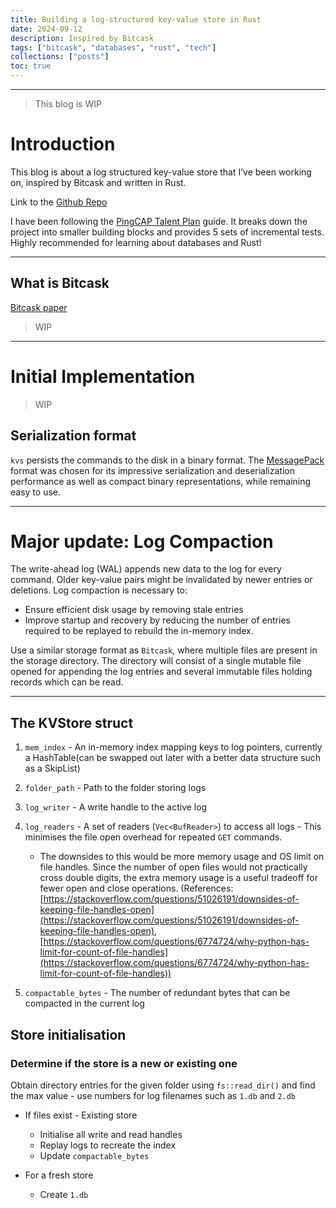 ```yaml
---
title: Building a log-structured key-value store in Rust
date: 2024-09-12
description: Inspired by Bitcask
tags: ["bitcask", "databases", "rust", "tech"]
collections: ["posts"]
toc: true
---
```


---

> This blog is WIP

# Introduction

This blog is about a log structured key-value store that I’ve been working on, inspired by Bitcask and written in Rust.

Link to the [Github Repo](https://github.com/anirudhsudhir/kvs)

I have been following the [PingCAP Talent Plan](https://github.com/pingcap/talent-plan/blob/master/courses/rust/README.md) guide. It breaks down the project into smaller building blocks and provides 5 sets of incremental tests. Highly recommended for learning about databases and Rust!

---

## What is Bitcask

[Bitcask paper](https://riak.com/assets/bitcask-intro.pdf)

> WIP

---

# Initial Implementation

> WIP

## Serialization format

`kvs` persists the commands to the disk in a binary format. The [MessagePack](https://msgpack.org/) format was chosen for its impressive serialization and deserialization performance as well as compact binary representations, while remaining easy to use.

---

# Major update: Log Compaction

The write-ahead log (WAL) appends new data to the log for every command. Older key-value pairs might be invalidated by newer entries or deletions. Log compaction is necessary to:

- Ensure efficient disk usage by removing stale entries
- Improve startup and recovery by reducing the number of entries required to be replayed to rebuild the in-memory index.

Use a similar storage format as `Bitcask`, where multiple files are present in the storage directory. The directory will consist of a single mutable file opened for appending the log entries and several immutable files holding records which can be read.

---

## The KVStore struct

1. `mem_index` - An in-memory index mapping keys to log pointers, currently a HashTable(can be swapped out later with a better data structure such as a SkipList)
2. `folder_path` - Path to the folder storing logs
3. `log_writer` - A write handle to the active log
4. `log_readers` - A set of readers (`Vec<BufReader>`) to access all logs - This minimises the file open overhead for repeated `GET` commands.

   - The downsides to this would be more memory usage and OS limit on file handles. Since the number of open files would not practically cross double digits, the extra memory usage is a useful tradeoff for fewer open and close operations. (References: [https://stackoverflow.com/questions/51026191/downsides-of-keeping-file-handles-open](https://stackoverflow.com/questions/51026191/downsides-of-keeping-file-handles-open), [https://stackoverflow.com/questions/6774724/why-python-has-limit-for-count-of-file-handles](https://stackoverflow.com/questions/6774724/why-python-has-limit-for-count-of-file-handles))

5. `compactable_bytes` - The number of redundant bytes that can be compacted in the current log

## Store initialisation

### Determine if the store is a new or existing one

Obtain directory entries for the given folder using `fs::read_dir()` and find the max value - use numbers for log filenames such as `1.db` and `2.db`

- If files exist - Existing store

  - Initialise all write and read handles
  - Replay logs to recreate the index
  - Update `compactable_bytes`

- For a fresh store
  - Create `1.db`
